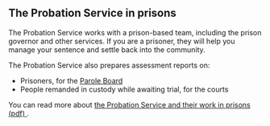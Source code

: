 ##  The Probation Service in prisons

The Probation Service works with a prison-based team, including the prison
governor and other services. If you are a prisoner, they will help you manage
your sentence and settle back into the community.

The Probation Service also prepares assessment reports on:

  * Prisoners, for the [ Parole Board ](https://www.citizensinformation.ie/en/justice/prison-system/being-released-from-prison/)
  * People remanded in custody while awaiting trial, for the courts 

You can read more about [ the Probation Service and their work in prisons
(pdf)
](http://www.probation.ie/EN/PB/0/87AE63E992C26D8980258022004B6544/$File/Prisons+Update+Leaflet.pdf)
.
